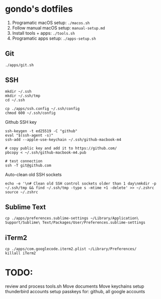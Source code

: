 # gondo's dotfiles

1. Programatic macOS setup: `./macos.sh`
2. Follow manual macOS setup: `manual-setup.md`
3. Install tools + apps: `./tools.sh`
4. Programatic apps setup: `./apps-setup.sh`


## Git
`./apps/git.sh`


## SSH
```
mkdir ~/.ssh
mkdir ~/.ssh/tmp
cd ~/.ssh

cp ./apps/ssh.config ~/.ssh/config
chmod 600 ~/.ssh/config
```

Github SSH key
```
ssh-keygen -t ed25519 -C "github"
eval "$(ssh-agent -s)"
ssh-add --apple-use-keychain ~/.ssh/github-macbook-m4

# copy public key and add it to https://github.com/
pbcopy < ~/.ssh/github-macbook-m4.pub

# test connection
ssh -T git@github.com
```

Auto-clean old SSH sockets
```
echo -e '\n# Clean old SSH control sockets older than 1 day\nmkdir -p ~/.ssh/tmp && find ~/.ssh/tmp -type s -mtime +1 -delete' >> ~/.zshrc
source ~/.zshrc
```


## Sublime Text
```
cp ./apps/preferences.sublime-settings ~/Library/Application\ Support/Sublime\ Text/Packages/User/Preferences.sublime-settings
```


## iTerm2
```
cp ./apps/com.googlecode.iterm2.plist ~/Library/Preferences/
killall iTerm2
```


# TODO:

review and process tools.sh
Move documents
Move keychains
setup thunderbird accounts
setup passkeys for: github, all google accounts

